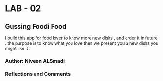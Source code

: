 # LAB - 02
## Gussing Foodi Food 
I build this app for food lover to know more new dishs , and order it in future . the purpose is to know what you love then we present you a new dishs you might like it .

### Author: Niveen ALSmadi


### Reflections and Comments 
